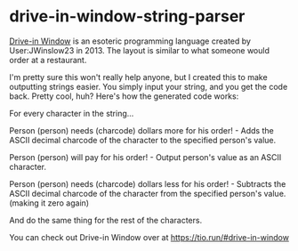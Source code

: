 # drive-in-window-string-parser
[Drive-in Window](https://esolangs.org/wiki/Drive-In_Window) is an esoteric programming language created by User:JWinslow23 in 2013. The layout is similar to what someone would order at a restaurant.

I'm pretty sure this won't really help anyone, but I created this to make outputting strings easier. You simply input your string, and you get the code back. Pretty cool, huh? Here's how the generated code works:

For every character in the string...

Person (person) needs (charcode) dollars more for his order! - Adds the ASCII decimal charcode of the character to the specified person's value.

Person (person) will pay for his order! - Output person's value as an ASCII character.

Person (person) needs (charcode) dollars less for his order! - Subtracts the ASCII decimal charcode of the character from the specified person's value. (making it zero again)

And do the same thing for the rest of the characters.
  
You can check out Drive-in Window over at <https://tio.run/#drive-in-window>
